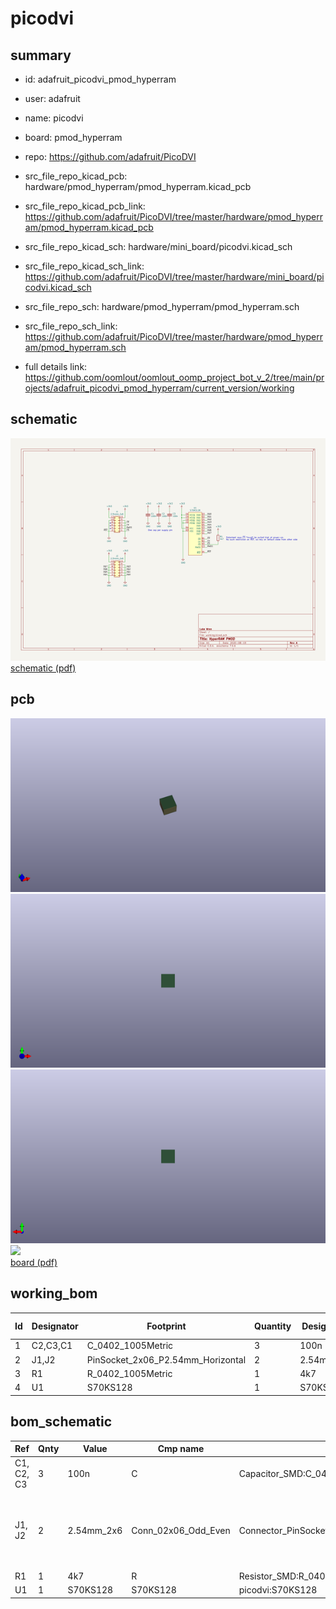 # picodvi
 
## summary 
* id: adafruit_picodvi_pmod_hyperram
* user: adafruit
* name: picodvi
* board: pmod_hyperram
* repo: https://github.com/adafruit/PicoDVI
* src_file_repo_kicad_pcb: hardware/pmod_hyperram/pmod_hyperram.kicad_pcb
* src_file_repo_kicad_pcb_link: https://github.com/adafruit/PicoDVI/tree/master/hardware/pmod_hyperram/pmod_hyperram.kicad_pcb
* src_file_repo_kicad_sch: hardware/mini_board/picodvi.kicad_sch
* src_file_repo_kicad_sch_link: https://github.com/adafruit/PicoDVI/tree/master/hardware/mini_board/picodvi.kicad_sch

* src_file_repo_sch: hardware/pmod_hyperram/pmod_hyperram.sch
* src_file_repo_sch_link: https://github.com/adafruit/PicoDVI/tree/master/hardware/pmod_hyperram/pmod_hyperram.sch
* full details link: https://github.com/oomlout/oomlout_oomp_project_bot_v_2/tree/main/projects/adafruit_picodvi_pmod_hyperram/current_version/working  

## schematic  
![](working_schematic_600.png)  
[schematic (pdf)](working_schematic.pdf)  

## pcb  
![](working_3d_600.png) 
![](working_3d_front_600.png)  
![](working_3d_back_600.png)  
![](working_600.png)  
[board (pdf)](working.pdf)  

## working_bom
| Id | Designator | Footprint | Quantity | Designation | Supplier and ref |  | None | 
| --- | --- | --- | --- | --- | --- | --- | --- | 
| 1 | C2,C3,C1 | C_0402_1005Metric | 3 | 100n |  |  | [''] | 
| 2 | J1,J2 | PinSocket_2x06_P2.54mm_Horizontal | 2 | 2.54mm_2x6 |  |  | [''] | 
| 3 | R1 | R_0402_1005Metric | 1 | 4k7 |  |  | [''] | 
| 4 | U1 | S70KS128 | 1 | S70KS128 |  |  | [''] | 


## bom_schematic
| Ref | Qnty | Value | Cmp name | Footprint | Description | Vendor | DNP | 
| --- | --- | --- | --- | --- | --- | --- | --- | 
| C1, C2, C3 | 3 | 100n | C | Capacitor_SMD:C_0402_1005Metric | Unpolarized capacitor |  |  | 
| J1, J2 | 2 | 2.54mm_2x6 | Conn_02x06_Odd_Even | Connector_PinSocket_2.54mm:PinSocket_2x06_P2.54mm_Horizontal | Generic connector, double row, 02x06, odd/even pin numbering scheme (row 1 odd numbers, row 2 even numbers), script generated (kicad-library-utils/schlib/autogen/connector/) |  |  | 
| R1 | 1 | 4k7 | R | Resistor_SMD:R_0402_1005Metric | Resistor |  |  | 
| U1 | 1 | S70KS128 | S70KS128 | picodvi:S70KS128 |  |  |  | 



